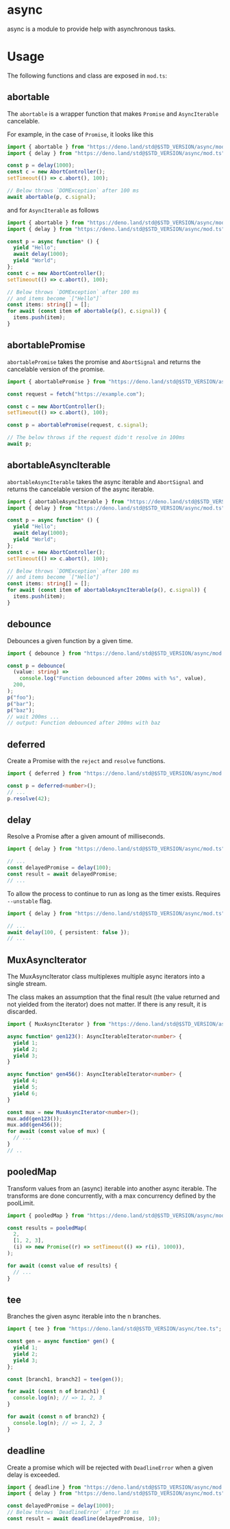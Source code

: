 # async

async is a module to provide help with asynchronous tasks.

# Usage

The following functions and class are exposed in `mod.ts`:

## abortable

The `abortable` is a wrapper function that makes `Promise` and `AsyncIterable`
cancelable.

For example, in the case of `Promise`, it looks like this

```typescript
import { abortable } from "https://deno.land/std@$STD_VERSION/async/mod.ts";
import { delay } from "https://deno.land/std@$STD_VERSION/async/mod.ts";

const p = delay(1000);
const c = new AbortController();
setTimeout(() => c.abort(), 100);

// Below throws `DOMException` after 100 ms
await abortable(p, c.signal);
```

and for `AsyncIterable` as follows

```typescript
import { abortable } from "https://deno.land/std@$STD_VERSION/async/mod.ts";
import { delay } from "https://deno.land/std@$STD_VERSION/async/mod.ts";

const p = async function* () {
  yield "Hello";
  await delay(1000);
  yield "World";
};
const c = new AbortController();
setTimeout(() => c.abort(), 100);

// Below throws `DOMException` after 100 ms
// and items become `["Hello"]`
const items: string[] = [];
for await (const item of abortable(p(), c.signal)) {
  items.push(item);
}
```

## abortablePromise

`abortablePromise` takes the promise and `AbortSignal` and returns the
cancelable version of the promise.

```typescript
import { abortablePromise } from "https://deno.land/std@$STD_VERSION/async/mod.ts";

const request = fetch("https://example.com");

const c = new AbortController();
setTimeout(() => c.abort(), 100);

const p = abortablePromise(request, c.signal);

// The below throws if the request didn't resolve in 100ms
await p;
```

## abortableAsyncIterable

`abortableAsyncIterable` takes the async iterable and `AbortSignal` and returns
the cancelable version of the async iterable.

```typescript
import { abortableAsyncIterable } from "https://deno.land/std@$STD_VERSION/async/mod.ts";
import { delay } from "https://deno.land/std@$STD_VERSION/async/mod.ts";

const p = async function* () {
  yield "Hello";
  await delay(1000);
  yield "World";
};
const c = new AbortController();
setTimeout(() => c.abort(), 100);

// Below throws `DOMException` after 100 ms
// and items become `["Hello"]`
const items: string[] = [];
for await (const item of abortableAsyncIterable(p(), c.signal)) {
  items.push(item);
}
```

## debounce

Debounces a given function by a given time.

```typescript
import { debounce } from "https://deno.land/std@$STD_VERSION/async/mod.ts";

const p = debounce(
  (value: string) =>
    console.log("Function debounced after 200ms with %s", value),
  200,
);
p("foo");
p("bar");
p("baz");
// wait 200ms ...
// output: Function debounced after 200ms with baz
```

## deferred

Create a Promise with the `reject` and `resolve` functions.

```typescript
import { deferred } from "https://deno.land/std@$STD_VERSION/async/mod.ts";

const p = deferred<number>();
// ...
p.resolve(42);
```

## delay

Resolve a Promise after a given amount of milliseconds.

```typescript
import { delay } from "https://deno.land/std@$STD_VERSION/async/mod.ts";

// ...
const delayedPromise = delay(100);
const result = await delayedPromise;
// ...
```

To allow the process to continue to run as long as the timer exists. Requires
`--unstable` flag.

```typescript
import { delay } from "https://deno.land/std@$STD_VERSION/async/mod.ts";

// ...
await delay(100, { persistent: false });
// ...
```

## MuxAsyncIterator

The MuxAsyncIterator class multiplexes multiple async iterators into a single
stream.

The class makes an assumption that the final result (the value returned and not
yielded from the iterator) does not matter. If there is any result, it is
discarded.

```typescript
import { MuxAsyncIterator } from "https://deno.land/std@$STD_VERSION/async/mod.ts";

async function* gen123(): AsyncIterableIterator<number> {
  yield 1;
  yield 2;
  yield 3;
}

async function* gen456(): AsyncIterableIterator<number> {
  yield 4;
  yield 5;
  yield 6;
}

const mux = new MuxAsyncIterator<number>();
mux.add(gen123());
mux.add(gen456());
for await (const value of mux) {
  // ...
}
// ..
```

## pooledMap

Transform values from an (async) iterable into another async iterable. The
transforms are done concurrently, with a max concurrency defined by the
poolLimit.

```typescript
import { pooledMap } from "https://deno.land/std@$STD_VERSION/async/mod.ts";

const results = pooledMap(
  2,
  [1, 2, 3],
  (i) => new Promise((r) => setTimeout(() => r(i), 1000)),
);

for await (const value of results) {
  // ...
}
```

## tee

Branches the given async iterable into the n branches.

```typescript
import { tee } from "https://deno.land/std@$STD_VERSION/async/tee.ts";

const gen = async function* gen() {
  yield 1;
  yield 2;
  yield 3;
};

const [branch1, branch2] = tee(gen());

for await (const n of branch1) {
  console.log(n); // => 1, 2, 3
}

for await (const n of branch2) {
  console.log(n); // => 1, 2, 3
}
```

## deadline

Create a promise which will be rejected with `DeadlineError` when a given delay
is exceeded.

```typescript
import { deadline } from "https://deno.land/std@$STD_VERSION/async/mod.ts";
import { delay } from "https://deno.land/std@$STD_VERSION/async/mod.ts";

const delayedPromise = delay(1000);
// Below throws `DeadlineError` after 10 ms
const result = await deadline(delayedPromise, 10);
```
